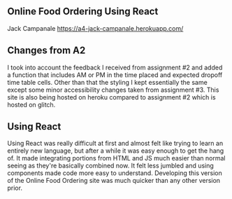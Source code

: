## Online Food Ordering Using React

Jack Campanale https://a4-jack-campanale.herokuapp.com/

## Changes from A2 ##
I took into account the feedback I received from assignment #2 and added a function that includes AM or PM in the time placed and expected dropoff time table cells. Other than that the styling I kept essentially the same except some minor accessibility changes taken from assignment #3. This site is also being hosted on heroku compared to assignment #2 which is hosted on glitch.

## Using React ##
Using React was really difficult at first and almost felt like trying to learn an entirely new language, but after a while it was easy enough to get the hang of. It made integrating portions from HTML and JS much easier than normal seeing as they're basically combined now. It felt less jumbled and using components made code more easy to understand. Developing this version of the Online Food Ordering site was much quicker than any other version prior.

